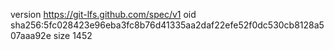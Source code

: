 version https://git-lfs.github.com/spec/v1
oid sha256:5fc028423e96eba3fc8b76d41335aa2daf22efe52f0dc530cb8128a507aaa92e
size 1452
